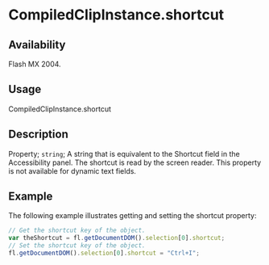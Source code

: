 # CompiledClipInstance.shortcut

## Availability

Flash MX 2004.

## Usage

CompiledClipInstance.shortcut

## Description

Property; `string`; A string that is equivalent to the Shortcut field in the Accessibility panel. The shortcut is read by the screen reader. This property is not available for dynamic text fields.

## Example

The following example illustrates getting and setting the shortcut property:

```javascript
// Get the shortcut key of the object.
var theShortcut = fl.getDocumentDOM().selection[0].shortcut;
// Set the shortcut key of the object.
fl.getDocumentDOM().selection[0].shortcut = "Ctrl+I";
```
